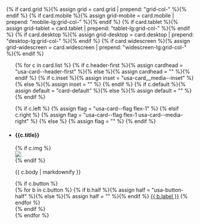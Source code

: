 
<!-- set grid columns -->
{% if card.grid %}{% assign grid = card.grid | prepend: "grid-col-" %}{% endif %}
{% if card.mobile %}{% assign grid-mobile = card.mobile | prepend: "mobile-lg:grid-col-" %}{% endif %}
{% if card.tablet %}{% assign grid-tablet = card.tablet | prepend: "tablet-lg:grid-col-" %}{% endif %}
{% if card.desktop %}{% assign grid-desktop = card.desktop | prepend: "desktop-lg:grid-col-" %}{% endif %}
{% if card.widescreen %}{% assign grid-widescreen = card.widescreen | prepend: "widescreen-lg:grid-col-" %}{% endif %}

<div>
<ul class="usa-card-group">
{% for c in card.list %}
<!-- header and image settings -->
{% if c.header-first %}{% assign cardhead = "usa-card--header-first" %}{% else %}{% assign cardhead = "" %}{% endif %}
{% if c.inset %}{% assign inset = "usa-card__media--inset" %}{% else %}{% assign inset = "" %} {% endif %}
{% if c.default %}{% assign default = "card-default" %}{% else %}{% assign default = "" %}{% endif %}


<!-- use flag layout -->
{% if c.left %}
{% assign flag = "usa-card--flag flex-1" %}
{% elsif c.right %}
{% assign flag = "usa-card--flag flex-1  usa-card--media-right" %}
{% else %}
{% assign flag = "" %}
{% endif %}
<li class="usa-card {{ grid }} {{ grid-mobile }} {{ grid-tablet }} {{ grid-desktop }} {{ grid-widescreen }} {{ cardhead }} {{ default }}{{ flag }}">
<div class="usa-card__container">
<div class="usa-card__header">
<h4 class="usa-card__heading">{{c.title}}</h4>
<div class="usa-card_line"></div>
</div>
{% if c.img %}
<div class="usa-card__media {{ inset }}">
<div class="usa-card__img">
<img src="/assets/images/{{c.img}}" />
</div>
</div>
{% endif %}
<div class="usa-card__body">

{{ c.body | markdownify }}
</div>
{% if c.button %}
<div class="usa-card__footer">
{% for b in c.button %}
<div style="display: inline;">
<!-- use a half width button -->
{% if b.half %}{% assign half = "usa-button-half" %}{% else %}{% assign half = "" %}{% endif %}
<a href="{{ b.link }}" class="usa-button {{ half }}">{{ b.label }}</a>
</div>
{% endfor %}
</div>
{% endif %}
</div>
</li>
{% endfor %}
<ul>
</div>